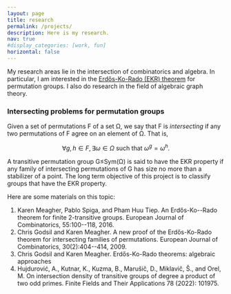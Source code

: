 ```yaml
---
layout: page
title: research
permalink: /projects/
description: Here is my research.
nav: true
#display_categories: [work, fun]
horizontal: false
---
```


<!-- pages/projects.md -->

My research areas lie in the intersection of combinatorics and algebra. In particular, I am interested in the [Erdős-Ko-Rado (EKR) theorem](https://en.wikipedia.org/wiki/Erd%C5%91s%E2%80%93Ko%E2%80%93Rado_theorem) for permutation groups. I also do research in the field of algebraic graph theory.

### Intersecting problems for permutation groups
Given a set of permutations F of a set Ω, we say that F is *intersecting* if any two permutations of F agree on an element of Ω. That is,

 $$ \forall g,h \in F, \exists \omega\in \Omega \text{ such that } \omega ^g = \omega^h.$$

A transitive permutation group G≤Sym(Ω) is said to have the EKR property if any family of intersecting permutations of G has size no more than a stabilizer of a point. The long term objective of this project is to classify groups that have the EKR property.

Here are some materials on this topic:
1. Karen Meagher, Pablo Spiga, and Pham Huu Tiep. An Erdős-Ko--Rado theorem for finite 2-transitive groups. European Journal of Combinatorics, 55:100--118, 2016.
2. Chris Godsil and Karen Meagher. A new proof of the Erdős-Ko-Rado theorem for intersecting families of permutations. European Journal of Combinatorics, 30(2):404--414, 2009.
3. Chris Godsil and Karen Meagher. Erdős-Ko-Rado theorems: algebraic approaches
4. Hujdurović, A., Kutnar, K., Kuzma, B., Marušič, D., Miklavič, Š., and Orel, M. On intersection density of transitive groups of degree a product of two odd primes. Finite Fields and Their Applications 78 (2022): 101975.
